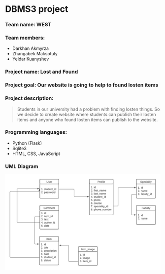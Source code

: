 # DBMS3 project
### Team name: WEST
### Team members: 
* Darkhan Akmyrza 
* Zhangabek Maksotuly
* Yeldar Kuanyshev
### Project name: Lost and Found

### Project goal: Our website is going to help to found losten items

### Project description: 
> Students in our university had a problem with finding losten things. So we decide to create website where students can publish their losten items and anyone who found losten items can publish to the website. 

### Programming languages:
* Python (Flask)
* Sqlite3
* HTML, CSS, JavaScript

### UML Diagram
![image info](./diagram.jpeg)
